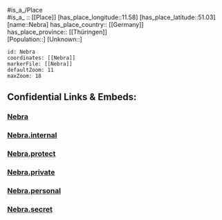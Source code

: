 ﻿---
location: [51.03,11.58] 
mapzoom: [7,12] 
mapmarker: city 
type: City
tags:
- geo/City


SpocWebEntityId: 32761
isDeleted: false
confidential: public

---
#is_a_/Place  
#is_a_ :: [[Place]] 
[has_place_longitude::11.58] 
[has_place_latitude::51.03] 
[name::Nebra] 
has_place_country:: [[Germany]]  
has_place_province:: [[Thüringen]]  
[Population::] 
[Unknown::] 


```leaflet
id: Nebra
coordinates: [[Nebra]] 
markerFile: [[Nebra]] 
defaultZoom: 11 
maxZoom: 18
```


## Confidential Links & Embeds: 

### [Nebra](/_public/Earth/Continent/Europe/Europe~Central/Germany/Germany~East/Thüringen/counties~TH/Weimarer_Land/cities~Weimarer_Land/Bad_Sulza/City/Nebra.md) 

### [Nebra.internal](/_internal/Earth/Continent/Europe/Europe~Central/Germany/Germany~East/Thüringen/counties~TH/Weimarer_Land/cities~Weimarer_Land/Bad_Sulza/City/Nebra.internal.md) 

### [Nebra.protect](/_protect/Earth/Continent/Europe/Europe~Central/Germany/Germany~East/Thüringen/counties~TH/Weimarer_Land/cities~Weimarer_Land/Bad_Sulza/City/Nebra.protect.md) 

### [Nebra.private](/_private/Earth/Continent/Europe/Europe~Central/Germany/Germany~East/Thüringen/counties~TH/Weimarer_Land/cities~Weimarer_Land/Bad_Sulza/City/Nebra.private.md) 

### [Nebra.personal](/_personal/Earth/Continent/Europe/Europe~Central/Germany/Germany~East/Thüringen/counties~TH/Weimarer_Land/cities~Weimarer_Land/Bad_Sulza/City/Nebra.personal.md) 

### [Nebra.secret](/_secret/Earth/Continent/Europe/Europe~Central/Germany/Germany~East/Thüringen/counties~TH/Weimarer_Land/cities~Weimarer_Land/Bad_Sulza/City/Nebra.secret.md) 
